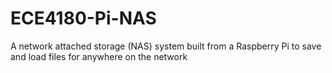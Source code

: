 # ECE4180-Pi-NAS
A network attached storage (NAS) system built from a Raspberry Pi to save and load files for anywhere on the network

